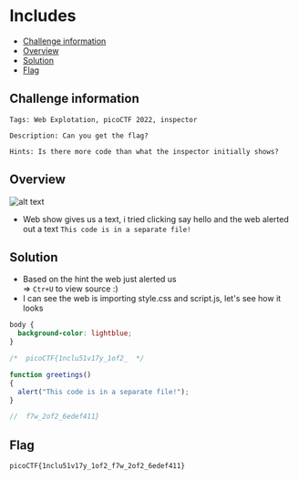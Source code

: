 # Includes
- [Challenge information](#challenge-information)
- [Overview](#overview)
- [Solution](#solution)
- [Flag](#flag)
## Challenge information
```text
Tags: Web Explotation, picoCTF 2022, inspector

Description: Can you get the flag?

Hints: Is there more code than what the inspector initially shows?
```
## Overview
![alt text](/CTF/picoCTF/Static/Images/Includes/image.png)
* Web show gives us a text, i tried clicking say hello and the web alerted out a text `This code is in a separate file!`
## Solution
* Based on the hint the web just alerted us  
=> `Ctr+U` to view source :)  
* I can see the web is importing style.css and script.js, let's see how it looks  
```CSS
body {
  background-color: lightblue;
}

/*  picoCTF{1nclu51v17y_1of2_  */
```
```Javascript
function greetings()
{
  alert("This code is in a separate file!");
}

//  f7w_2of2_6edef411}
```
## Flag
`picoCTF{1nclu51v17y_1of2_f7w_2of2_6edef411}`
